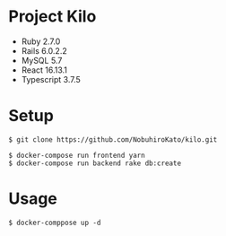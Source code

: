 # Project Kilo

- Ruby 2.7.0
- Rails 6.0.2.2
- MySQL 5.7
- React 16.13.1
- Typescript 3.7.5

# Setup

```
$ git clone https://github.com/NobuhiroKato/kilo.git

$ docker-compose run frontend yarn
$ docker-compose run backend rake db:create
```

# Usage
```
$ docker-comppose up -d
```
